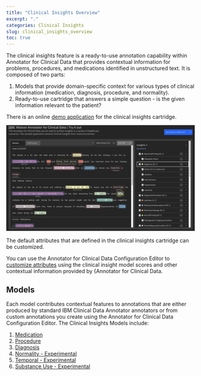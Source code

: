 ```yaml
---
title: "Clinical Insights Overview"
excerpt: "."
categories: Clinical Insights
slug: clinical_insights_overview
toc: true
---
```

<!-- ---

copyright:
  years: 2020
lastupdated: "2020-02-11"

keywords: annotator clinical data, clinical data, annotation

subcollection: wh-acd

---

# Clinical Insights Overview -->

The clinical insights feature is a ready-to-use annotation capability within Annotator for Clinical Data that provides contextual information for problems, procedures, and medications identified in unstructured text.  It is composed of two parts:

1. Models that provide domain-specific context for various types of clinical information (medication, diagnosis, procedure, and normality).
2. Ready-to-use cartridge that answers a simple question - is the given information relevant to the patient?

There is an online [demo application](https://acd-try-it-out.mybluemix.net/preview) for the clinical insights cartridge.

![demo app](../../images/demoApp.png)

The default attributes that are defined in the clinical insights cartridge can be customized.

You can use the Annotator for Clinical Data Configuration Editor to [customize attributes](/clouddocs/customizing/) using the clinical insight model scores and other contextual information provided by {Annotator for Clinical Data.

## Models

Each model contributes contextual features to annotations that are either produced by standard IBM Clinical Data Annotator annotators or from custom annotations you create using the Annotator for Clinical Data Configuration Editor.  The Clinical Insights Models include:

1. [Medication](/clouddocs/clinical_insights_medication/)
2. [Procedure](/clouddocs/annotator_procedure/)
3. [Diagnosis](/clouddocs/clinical_insights_diagnosis/)
4. [Normality - Experimental](/clouddocs/clinical_insights_normality/)
5. [Temporal - Experimental](/clouddocs/temporal_overview/)
6. [Substance Use - Experimental](/clouddocs/substance_use_overview/)
